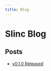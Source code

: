 ```yaml
---
title: Blog
---
```


# Slinc Blog

## Posts 
* [v0.1.0 Released](2021/01/22/V0-1-0-Released.html)


